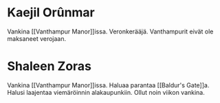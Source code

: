 # Kaejil Orûnmar
Vankina [[Vanthampur Manor]]issa. Veronkerääjä. Vanthampurit eivät ole maksaneet verojaan.

# Shaleen Zoras
Vankina [[Vanthampur Manor]]issa. Haluaa parantaa [[Baldur's Gate]]a. Halusi laajentaa viemäröinnin alakaupunkiin. Ollut noin viikon vankina. 